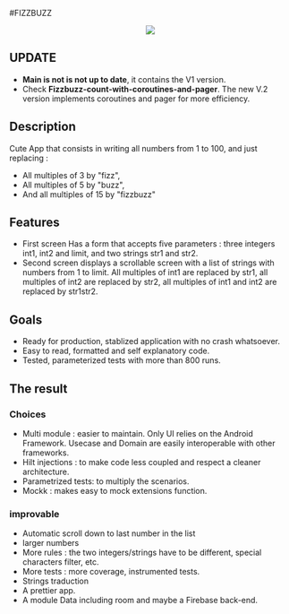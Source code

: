 #FIZZBUZZ

<div align="center">
  <kbd>
    <img src="https://code.kx.com/q/img/fizzbuzz.png" />
  </kbd>
</div>

## UPDATE

- **Main is not is not up to date**, it contains the V1 version.
- Check **Fizzbuzz-count-with-coroutines-and-pager**. The new V.2 version implements coroutines and pager for more efficiency.

## Description

Cute App that consists in writing all numbers from 1 to 100, and just replacing :

- All multiples of 3 by "fizz",
- All multiples of 5 by "buzz",
- And all multiples of 15 by "fizzbuzz"

## Features

- First screen Has a form that accepts five parameters : three integers int1, int2 and limit, and two strings str1 and str2.
- Second screen displays a scrollable screen with a list of strings with numbers from 1 to limit. All multiples of int1 are replaced by str1, all multiples of int2 are replaced by str2, all multiples of int1 and int2 are replaced by str1str2.

## Goals

- Ready for production, stablized application with no crash whatsoever.
- Easy to read, formatted and self explanatory code.
- Tested, parameterized tests with more than 800 runs.

## The result
### Choices

- Multi module : easier to maintain. Only UI relies on the Android Framework. Usecase and Domain are easily interoperable with other frameworks.
- Hilt injections : to make code less coupled and respect a cleaner architecture.
- Parametrized tests: to multiply the scenarios.
- Mockk : makes easy to mock extensions function.

### improvable

- Automatic scroll down to last number in the list
- larger numbers
- More rules : the two integers/strings have to be different, special characters filter, etc.
- More tests : more coverage, instrumented tests.
- Strings traduction
- A prettier app.
- A module Data including room and maybe a Firebase back-end. 
